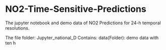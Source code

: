 # NO2-Time-Sensitive-Predictions

The jupyter notebook and demo data of NO2 Predictions for 24-h temporal resolutions.

The file folder: Jupyter_national_D
    Contains: data(Folder): demo data with ten h
